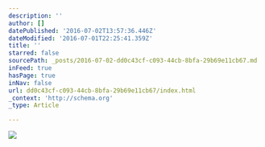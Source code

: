 ```yaml
---
description: ''
author: []
datePublished: '2016-07-02T13:57:36.446Z'
dateModified: '2016-07-01T22:25:41.359Z'
title: ''
starred: false
sourcePath: _posts/2016-07-02-dd0c43cf-c093-44cb-8bfa-29b69e11cb67.md
inFeed: true
hasPage: true
inNav: false
url: dd0c43cf-c093-44cb-8bfa-29b69e11cb67/index.html
_context: 'http://schema.org'
_type: Article

---
```

![](https://the-grid-user-content.s3-us-west-2.amazonaws.com/8200a425-c675-4ef9-957e-f23140f8f863.jpg)